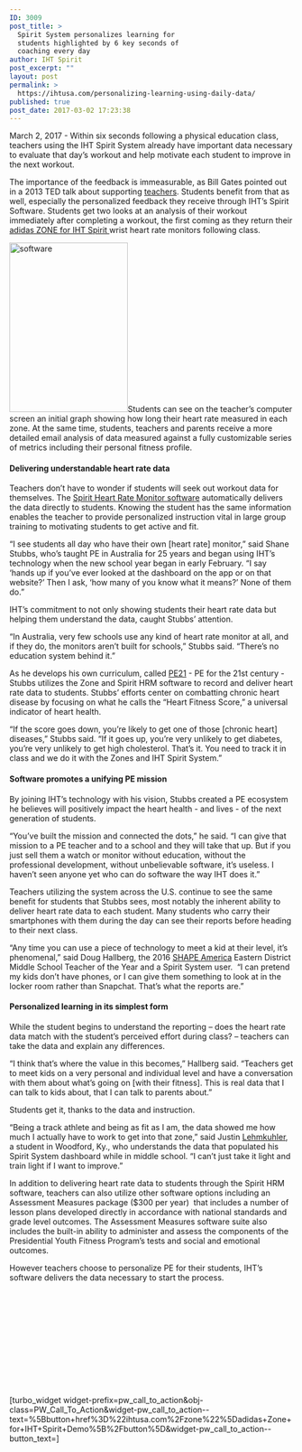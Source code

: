 ```yaml
---
ID: 3009
post_title: >
  Spirit System personalizes learning for
  students highlighted by 6 key seconds of
  coaching every day
author: IHT Spirit
post_excerpt: ""
layout: post
permalink: >
  https://ihtusa.com/personalizing-learning-using-daily-data/
published: true
post_date: 2017-03-02 17:23:38
---
```

March 2, 2017 - Within six seconds following a physical education class, teachers using the IHT Spirit System already have important data necessary to evaluate that day’s workout and help motivate each student to improve in the next workout.

<span style="font-weight: 400;">The importance of the feedback is immeasurable, as Bill Gates pointed out in a 2013 TED talk about supporting </span><a href="https://www.youtube.com/watch?v=81Ub0SMxZQo"><span style="font-weight: 400;">teachers</span></a><span style="font-weight: 400;">. Students benefit from that as well, especially the personalized feedback they receive through IHT’s Spirit Software. Students get two looks at an analysis of their workout immediately after completing a workout, the first coming as they return their </span><a href="https://ihtusa.com/zone/"><span style="font-weight: 400;">adidas ZONE for IHT Spirit </span></a><span style="font-weight: 400;">wrist heart rate monitors following class. </span><!--more-->

<span style="font-weight: 400;"><a href="https://ihtusa.com/wp-content/uploads/2017/03/2016-12-11_0849web.jpg"><img class="size-medium wp-image-3017 alignleft" src="https://ihtusa.com/wp-content/uploads/2017/03/2016-12-11_0849web-210x300.jpg" alt="software" width="210" height="300" /></a>Students can see on the teacher’s computer screen an initial graph showing how long their heart rate measured in each zone. At the same time, students, teachers and parents receive a more detailed email analysis of data measured against a fully customizable series of metrics including their personal fitness profile.</span>
<h4><b>Delivering understandable heart rate data</b></h4>
<span style="font-weight: 400;">Teachers don’t have to wonder if students will seek out workout data for themselves. The </span><a href="https://ihtusa.com/spirit-system/assessment-software/"><span style="font-weight: 400;">Spirit Heart Rate Monitor software</span></a><span style="font-weight: 400;"> automatically delivers the data directly to students. Knowing the student has the same information enables the teacher to provide personalized instruction vital in large group training to motivating students to get active and fit. </span>

<span style="font-weight: 400;">“I see students all day who have their own [heart rate] monitor,” said Shane Stubbs, who’s taught PE in Australia for 25 years and began using IHT’s technology when the new school year began in early February. “I say ‘hands up if you’ve ever looked at the dashboard on the app or on that website?’ Then I ask, ‘how many of you know what it means?’ None of them do.”</span>

<span style="font-weight: 400;">IHT’s commitment to not only showing students their heart rate data but helping them understand the data, caught Stubbs’ attention.</span>

<span style="font-weight: 400;">“In Australia, very few schools use any kind of heart rate monitor at all, and if they do, the monitors aren’t built for schools,” Stubbs said. “There’s no education system behind it.”</span>

<span style="font-weight: 400;">As he develops his own curriculum, called </span><a href="https://www.pe21.com.au"><span style="font-weight: 400;">PE21</span></a><span style="font-weight: 400;"> - PE for the 21st century - Stubbs utilizes the Zone and Spirit HRM software to record and deliver heart rate data to students. Stubbs’ efforts center on combatting chronic heart disease by focusing on what he calls the “Heart Fitness Score,” a universal indicator of heart health.</span>

<span style="font-weight: 400;">“If the score goes down, you’re likely to get one of those [chronic heart] diseases,” Stubbs said. “If it goes up, you’re very unlikely to get diabetes, you’re very unlikely to get high cholesterol. That’s it. You need to track it in class and we do it with the Zones and IHT Spirit System.”</span>
<h4><b>Software promotes a unifying PE mission</b></h4>
<span style="font-weight: 400;">By joining IHT’s technology with his vision, Stubbs created a PE ecosystem he believes will positively impact the heart health - and lives - of the next generation of students.</span>

<span style="font-weight: 400;">“You’ve built the mission and connected the dots,” he said. “I can give that mission to a PE teacher and to a school and they will take that up. But if you just sell them a watch or monitor without education, without the professional development, without unbelievable software, it’s useless. I haven’t seen anyone yet who can do software the way IHT does it.”</span>

<span style="font-weight: 400;">Teachers utilizing the system across the U.S. continue to see the same benefit for students that Stubbs sees, most notably the inherent ability to deliver heart rate data to each student. Many students who carry their smartphones with them during the day can see their reports before heading to their next class.</span>

<span style="font-weight: 400;">“Any time you can use a piece of technology to meet a kid at their level, it’s phenomenal,” said Doug Hallberg, the 2016 </span><a href="http://www.shapeamerica.org/"><span style="font-weight: 400;">SHAPE America</span></a><span style="font-weight: 400;"> Eastern District Middle School Teacher of the Year and a Spirit System user.  “I can pretend my kids don’t have phones, or I can give them something to look at in the locker room rather than Snapchat. That’s what the reports are.”</span>
<h4><b>Personalized learning in its simplest form</b></h4>
<span style="font-weight: 400;">While the student begins to understand the reporting – does the heart rate data match with the student’s perceived effort during class? – teachers can take the data and explain any differences.</span>

<span style="font-weight: 400;">“I think that’s where the value in this becomes,” Hallberg said. “Teachers get to meet kids on a very personal and individual level and have a conversation with them about what’s going on [with their fitness]. This is real data that I can talk to kids about, that I can talk to parents about.”</span>

<span style="font-weight: 400;">Students get it, thanks to the data and instruction.</span>

<span style="font-weight: 400;">“Being a track athlete and being as fit as I am, the data showed me how much I actually have to work to get into that zone,” said Justin </span><a href="https://ihtusa.com/role-reversal-8th-grader-uses-spirit-system-data-teach-class-future-educators-works-p-e/"><span style="font-weight: 400;">Lehmkuhler</span></a><span style="font-weight: 400;">, a student in Woodford, Ky., who understands the data that populated his Spirit System dashboard while in middle school. “I can’t just take it light and train light if I want to improve.”</span>

<span style="font-weight: 400;">In addition to delivering heart rate data to students through the Spirit HRM software, teachers can also utilize other software options including an Assessment Measures package ($300 per year)  that includes a number of lesson plans developed directly in accordance with national standards and grade level outcomes. The Assessment Measures software suite also includes the built-in ability to administer and assess the components of the Presidential Youth Fitness Program’s tests and social and emotional outcomes. </span>

<span style="font-weight: 400;">However teachers choose to personalize PE for their students, IHT’s software delivers the data necessary to start the process.</span>

&nbsp;

&nbsp;

&nbsp;

&nbsp;

&nbsp;

&nbsp;

[turbo_widget widget-prefix=pw_call_to_action&obj-class=PW_Call_To_Action&widget-pw_call_to_action--text=%5Bbutton+href%3D%22ihtusa.com%2Fzone%22%5Dadidas+Zone+for+IHT+Spirit+Demo%5B%2Fbutton%5D&widget-pw_call_to_action--button_text=]

&nbsp;

&nbsp;

&nbsp;

&nbsp;

&nbsp;

&nbsp;

&nbsp;

&nbsp;

&nbsp;

&nbsp;

&nbsp;